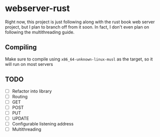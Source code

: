 # webserver-rust

Right now, this project is just following along with the rust book web server project,
but I plan to branch off from it soon. In fact, I don't even plan on following the multithreading guide.

## Compiling

Make sure to compile using `x86_64-unknown-linux-musl` as the target, so it will run on most servers

## TODO
- [ ] Refactor into library
- [ ] Routing
- [ ] GET
- [ ] POST
- [ ] PUT
- [ ] UPDATE
- [ ] Configurable listening address
- [ ] Multithreading
